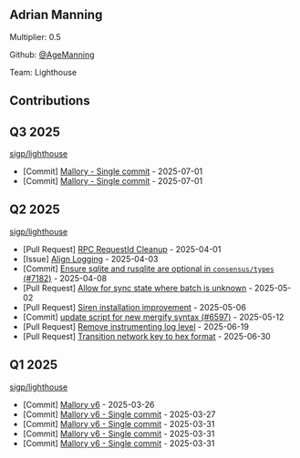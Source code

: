 
## Adrian Manning
Multiplier: 0.5

Github: [@AgeManning](https://github.com/AgeManning)

Team: Lighthouse

## Contributions

## Q3 2025


[sigp/lighthouse](https://github.com/sigp/lighthouse)
* [Commit] [Mallory - Single commit](https://github.com/sigp/lighthouse/commit/8c74f4c9c90a1ffaef22fd6876e824068f005815) - 2025-07-01
* [Commit] [Mallory - Single commit](https://github.com/sigp/lighthouse/commit/9e23b14621d65136ecea2b50a0ceafb70372308a) - 2025-07-01
## Q2 2025


[sigp/lighthouse](https://github.com/sigp/lighthouse)
* [Pull Request] [RPC RequestId Cleanup](https://github.com/sigp/lighthouse/pull/7238) - 2025-04-01
* [Issue] [Align Logging](https://github.com/sigp/lighthouse/issues/7249) - 2025-04-03
* [Commit] [Ensure sqlite and rusqlite are optional in `consensus/types` (#7182)](https://github.com/sigp/lighthouse/commit/9dce729cb6a0a1219c06aa3e4328d0b387deea44) - 2025-04-08
* [Pull Request] [Allow for sync state where batch is unknown](https://github.com/sigp/lighthouse/pull/7391) - 2025-05-02
* [Pull Request] [Siren installation improvement](https://github.com/sigp/lighthouse/pull/7404) - 2025-05-06
* [Commit] [update script for new mergify syntax (#6597)](https://github.com/sigp/lighthouse/commit/dc73791f35dff0484a35ddedba4b58c6ca34c3c9) - 2025-05-12
* [Pull Request] [Remove instrumenting log level](https://github.com/sigp/lighthouse/pull/7620) - 2025-06-19
* [Pull Request] [Transition network key to hex format](https://github.com/sigp/lighthouse/pull/7665) - 2025-06-30
## Q1 2025

[sigp/lighthouse](https://github.com/sigp/lighthouse)
* [Commit] [Mallory v6](https://github.com/sigp/lighthouse/commit/4d5428579d539ce8b56726b6fe7addb58ab784a2) - 2025-03-26
* [Commit] [Mallory v6 - Single commit](https://github.com/sigp/lighthouse/commit/93761b3abd0803f2969470c69690ba2820a5db29) - 2025-03-27
* [Commit] [Mallory v6 - Single commit](https://github.com/sigp/lighthouse/commit/b3b1924f7d22c36c5bf5b5cc655364c83b4f7793) - 2025-03-31
* [Commit] [Mallory v6 - Single commit](https://github.com/sigp/lighthouse/commit/fea96d94310abe50d3d99c10a8a5f2b4449edc93) - 2025-03-31
* [Commit] [Mallory v6 - Single commit](https://github.com/sigp/lighthouse/commit/951673567aa856fcffb9666737c566b300570869) - 2025-03-31
